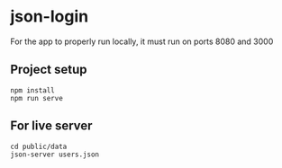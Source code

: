# json-login

For the app to properly run locally, it must run on ports 8080 and 3000


## Project setup
```
npm install
npm run serve
```
## For live server
```
cd public/data
json-server users.json
```

